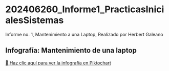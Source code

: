 # 202406260_Informe1_PracticasInicialesSistemas
Informe no. 1, Mantenimiento a una Laptop, Realizado por Herbert Galeano

## Infografía: Mantenimiento de una laptop
[🔗 Haz clic aquí para ver la infografía en Piktochart](https://create.piktochart.com/output/8c23263c1365-mantemiento-de-una-laptop)

